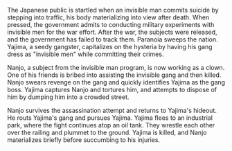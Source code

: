 <!-- The Invisible Man (1954) -->

The Japanese public is startled when an invisible man commits suicide by stepping into traffic, his body materializing into view after death. When pressed, the government admits to conducting military experiments with invisible men for the war effort. After the war, the subjects were released, and the government has failed to track them. Paranoia sweeps the nation. Yajima, a seedy gangster, capitalizes on the hysteria by having his gang dress as "invisible men" while committing their crimes.

Nanjo, a subject from the invisible man program, is now working as a clown. One of his friends is bribed into assisting the invisible gang and then killed. Nanjo swears revenge on the gang and quickly identifies Yajima as the gang boss. Yajima captures Nanjo and tortures him, and attempts to dispose of him by dumping him into a crowded street.

Nanjo survives the assassination attempt and returns to Yajima's hideout. He routs Yajima's gang and pursues Yajima. Yajima flees to an industrial park, where the fight continues atop an oil tank. They wrestle each other over the railing and plummet to the ground. Yajima is killed, and Nanjo materializes briefly before succumbing to his injuries.